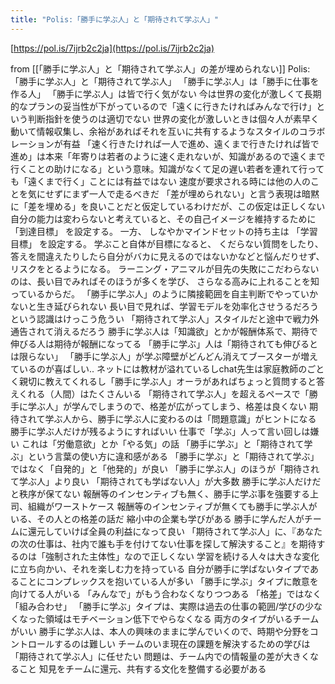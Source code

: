 ```yaml
---
title: "Polis:「勝手に学ぶ人」と「期待されて学ぶ人」"
---
```


[https://pol.is/7ijrb2c2ja](https://pol.is/7ijrb2c2ja)

from [[「勝手に学ぶ人」と「期待されて学ぶ人」の差が埋められない]]
Polis:「勝手に学ぶ人」と「期待されて学ぶ人」
「勝手に学ぶ人」は「勝手に仕事を作る人」
「勝手に学ぶ人」は皆で行く気がない
今は世界の変化が激しくて長期的なプランの妥当性が下がっているので「遠くに行きたければみんなで行け」という判断指針を使うのは適切でない
世界の変化が激しいときは個々人が素早く動いて情報収集し、余裕があればそれを互いに共有するようなスタイルのコラボレーションが有益
「速く行きたければ一人で進め、遠くまで行きたければ皆で進め」は本来「年寄りは若者のように速く走れないが、知識があるので遠くまで行くことの助けになる」という意味。知識がなくて足の遅い若者を連れて行っても「遠くまで行く」ことには有益ではない
速度が要求される時には他の人のことを気にせずにまず一人で走るべきだ
「差が埋められない」と言う表現は暗黙に「差を埋める」を良いことだと仮定しているわけだが、この仮定は正しくない
自分の能力は変わらないと考えていると、その自己イメージを維持するために 「到達目標」 を設定する。 一方、 しなやかマインドセットの持ち主は 「学習目標」 を設定する。
学ぶこと自体が目標になると、 くだらない質問をしたり、答えを間違えたりしたら自分がバカに見えるのではないかなどと悩んだりせず、リスクをとるようになる。
ラーニング・アニマルが目先の失敗にこだわらないのは、長い目でみればそのほうが多くを学び、 さらなる高みに上れることを知っているからだ。
「勝手に学ぶ人」のように隣接範囲を自主判断でやっていかないと生き延びられない
長い目で見れば、学習モデルを効率化させうるだろうという認識はけっこう危うい
「期待されて学ぶ人」スタイルだと途中で戦力外通告されて消えるだろう
勝手に学ぶ人は「知識欲」とかが報酬体系で、期待で伸びる人は期待が報酬になってる
「勝手に学ぶ」人は「期待されても伸びるとは限らない」
「勝手に学ぶ人」が学ぶ障壁がどんどん消えてブースターが増えているのが喜ばしい.. ネットには教材が溢れているしchat先生は家庭教師のごとく親切に教えてくれるし「勝手に学ぶ人」オーラがあればちょっと質問すると答えくれる（人間）はたくさんいる
「期待されて学ぶ人」を超えるペースで「勝手に学ぶ人」が学んでしまうので、格差が広がってしまう、格差は良くない
期待されて学ぶ人から、勝手に学ぶ人に変わるのは「問題意識」がヒントになる
勝手に学ぶ人だけが残るようにすればいい
仕事で「学ぶ」人って言い回しは嫌い
これは「労働意欲」とか「やる気」の話
「勝手に学ぶ」と「期待されて学ぶ」という言葉の使い方に違和感がある
「勝手に学ぶ」と「期待されて学ぶ」ではなく「自発的」と「他発的」が良い
「勝手に学ぶ人」のほうが「期待されて学ぶ人」より良い
「期待されても学ばない人」が大多数
勝手に学ぶ人だけだと秩序が保てない
報酬等のインセンティブも無く、勝手に学ぶ事を強要する上司、組織がワーストケース
報酬等のインセンティブが無くても勝手に学ぶ人がいる、その人との格差の話だ
縮小中の企業も学びがある
勝手に学んだ人がチームに還元していけば全員の利益になって良い
「期待されて学ぶ人」に、『あなたの次の仕事は、社内で誰も手を付けてない仕事を探して解決すること』を期待するのは「強制された主体性」なので正しくない
学習を続ける人々は大きな変化に立ち向かい、それを楽しむ力を持っている
自分が勝手に学ばないタイプであることにコンプレックスを抱いている人が多い
「勝手に学ぶ」タイプに敵意を向けてる人がいる
「みんなで」がもう合わなくなりつつある
「格差」ではなく「組み合わせ」
「勝手に学ぶ」タイプは、実際は過去の仕事の範囲/学びの少なくなった領域はモチベーション低下でやらなくなる
両方のタイプがいるチームがいい
勝手に学ぶ人は、本人の興味のままに学んでいくので、時期や分野をコントロールするのは難しい
チームのいま現在の課題を解決するための学びは「期待されて学ぶ人」に任せたい
問題は、チーム内での情報量の差が大きくなること
知見をチームに還元、共有する文化を整備する必要がある

